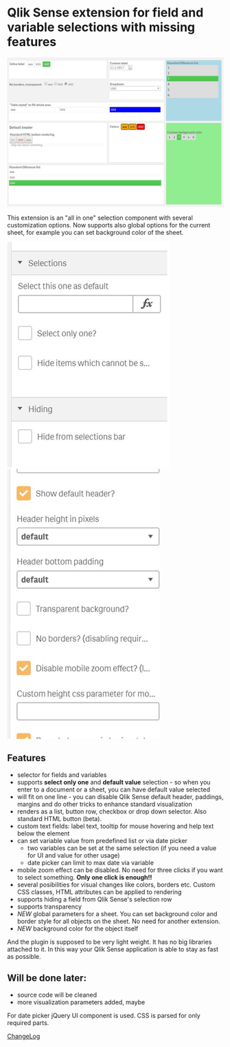 # Qlik Sense extension for field and variable selections with missing features

![Examples](/docs/img/SFSdemo.JPG?raw=true "Examples" )

This extension is an "all in one" selection component with several customization options. Now supports also global options for the current sheet, for example you can set background color of the sheet.

![Settings](/docs/img/SFSselections.JPG "Settings examples" ) ![Settings](/docs/img/SFSselections2.JPG "Settings examples")

## Features
- selector for fields and variables
- supports **select only one** and **default value** selection - so when you enter to a document or a sheet, you can have default value selected
- will fit on one line - you can disable Qlik Sense default header, paddings, margins and do other tricks to enhance standard visualization
- renders as a list, button row, checkbox or drop down selector. Also standard HTML button (beta).
- custom text fields: label text, tooltip for mouse hovering and help text below the element
- can set variable value from predefined list or via date picker
  - two variables can be set at the same selection (if you need a value for UI and value for other usage)
  - date picker can limit to max date via variable
- mobile zoom effect can be disabled. No need for three clicks if you want to select something. **Only one click is enough!!**
- several posibilities for visual changes like colors, borders etc. Custom CSS classes, HTML attributes can be applied to rendering
- supports hiding a field from Qlik Sense's selection row
- supports transparency
- *NEW* global parameters for a sheet. You can set background color and border style for all objects on the sheet. No need for another extension.
- *NEW* background color for the object itself

And the plugin is supposed to be very light weight. It has no big libraries attached to it. In this way your Qlik Sense application is able to stay as fast as possible.

## Will be done later:
- source code will be cleaned
- more visualization parameters added, maybe

For date picker jQuery UI component is used. CSS is parsed for only required parts.

[ChangeLog](ChangeLog)
